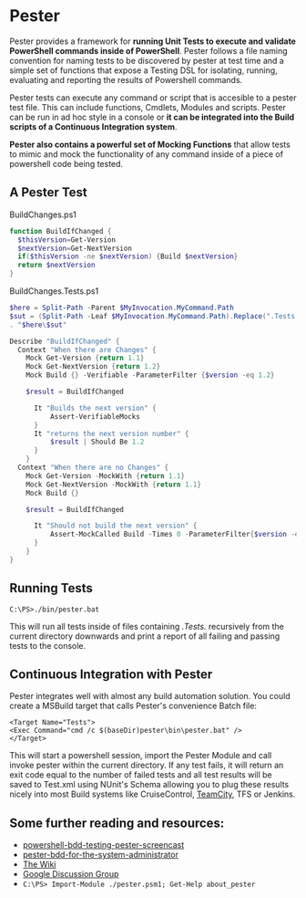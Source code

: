 Pester
=======
Pester provides a framework for **running Unit Tests to execute and validate PowerShell commands inside of PowerShell**. Pester follows a file naming convention for naming tests to be discovered by pester at test time and a simple set of functions that expose a Testing DSL for isolating, running, evaluating and reporting the results of Powershell commands.

Pester tests can execute any command or script that is accesible to a pester test file. This can include functions, Cmdlets, Modules and scripts. Pester can be run in ad hoc style in a console or **it can be integrated into the Build scripts of a Continuous Integration system**.

**Pester also contains a powerful set of Mocking Functions** that allow tests to mimic and mock the functionality of any command inside of a piece of powershell code being tested.

A Pester Test
-------------
BuildChanges.ps1

```powershell
function BuildIfChanged {
  $thisVersion=Get-Version
  $nextVersion=Get-NextVersion
  if($thisVersion -ne $nextVersion) {Build $nextVersion}
  return $nextVersion
}
```

BuildChanges.Tests.ps1

```powershell
$here = Split-Path -Parent $MyInvocation.MyCommand.Path
$sut = (Split-Path -Leaf $MyInvocation.MyCommand.Path).Replace(".Tests.", ".")
. "$here\$sut"

Describe "BuildIfChanged" {
  Context "When there are Changes" {
    Mock Get-Version {return 1.1}
    Mock Get-NextVersion {return 1.2}
    Mock Build {} -Verifiable -ParameterFilter {$version -eq 1.2}

    $result = BuildIfChanged

      It "Builds the next version" {
          Assert-VerifiableMocks
      }
      It "returns the next version number" {
          $result | Should Be 1.2
      }
    }
  Context "When there are no Changes" {
    Mock Get-Version -MockWith {return 1.1}
    Mock Get-NextVersion -MockWith {return 1.1}
    Mock Build {}

    $result = BuildIfChanged

      It "Should not build the next version" {
          Assert-MockCalled Build -Times 0 -ParameterFilter{$version -eq 1.1}
      }
    }
}
```

Running Tests
-------------
    C:\PS>./bin/pester.bat

This will run all tests inside of files containing *.Tests.* recursively from the current directory downwards and print a report of all failing and passing tests to the console.

Continuous Integration with Pester
-----------------------------------

Pester integrates well with almost any build automation solution. You could create a MSBuild target that calls Pester's convenience Batch file:

    <Target Name="Tests">
    <Exec Command="cmd /c $(baseDir)pester\bin\pester.bat" />
    </Target>

This will start a powershell session, import the Pester Module and call invoke pester within the current directory. If any test fails, it will return an exit code equal to the number of failed tests and all test 	results will be saved to Test.xml using NUnit's Schema allowing you to plug these results nicely into most Build systems like CruiseControl, [TeamCity](https://github.com/pester/Pester/wiki/Showing-Test-Results-in-TeamCity), TFS or Jenkins.

Some further reading and resources:
-----------------------------------

* [powershell-bdd-testing-pester-screencast](http://scottmuc.com/blog/development/powershell-bdd-testing-pester-screencast/)
* [pester-bdd-for-the-system-administrator](http://scottmuc.com/blog/development/pester-bdd-for-the-system-administrator/)
* [The Wiki](https://github.com/pester/Pester/wiki)
* [Google Discussion Group](https://groups.google.com/forum/?fromgroups#!forum/pester)
* `C:\PS> Import-Module ./pester.psm1; Get-Help about_pester`
